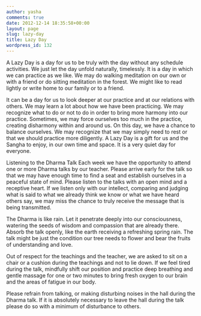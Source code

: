 ```yaml
---
author: yasha
comments: true
date: 2012-12-14 18:35:58+00:00
layout: page
slug: lazy-day
title: Lazy Day
wordpress_id: 132
---
```


A Lazy Day is a day for us to be truly with the day without any schedule activities. We just let the day unfold naturally, timelessly. It is a day in which we can practice as we like. We may do walking meditation on our own or with a friend or do sitting meditation in the forest. We might like to read lightly or write home to our family or to a friend.

It can be a day for us to look deeper at our practice and at our relations with others. We may learn a lot about how we have been practicing. We may recognize what to do or not to do in order to bring more harmony into our practice. Sometimes, we may force ourselves too much in the practice, creating disharmony within and around us. On this day, we have a chance to balance ourselves. We may recognize that we may simply need to rest or that we should practice more diligently. A Lazy Day is a gift for us and the Sangha to enjoy, in our own time and space. It is a very quiet day for everyone.

Listening to the Dharma Talk
Each week we have the opportunity to attend one or more Dharma talks by our teacher. Please arrive early for the talk so that we may have enough time to find a seat and establish ourselves in a peaceful state of mind. Please listen to the talks with an open mind and a receptive heart. If we listen only with our intellect, comparing and judging what is said to what we already think we know or what we have heard others say, we may miss the chance to truly receive the message that is being transmitted.

The Dharma is like rain. Let it penetrate deeply into our consciousness, watering the seeds of wisdom and compassion that are already there. Absorb the talk openly, like the earth receiving a refreshing spring rain. The talk might be just the condition our tree needs to flower and bear the fruits of understanding and love.

Out of respect for the teachings and the teacher, we are asked to sit on a chair or a cushion during the teachings and not to lie down. If we feel tired during the talk, mindfully shift our position and practice deep breathing and gentle massage for one or two minutes to bring fresh oxygen to our brain and the areas of fatigue in our body.

Please refrain from talking, or making disturbing noises in the hall during the Dharma talk. If it is absolutely necessary to leave the hall during the talk please do so with a minimum of disturbance to others.
